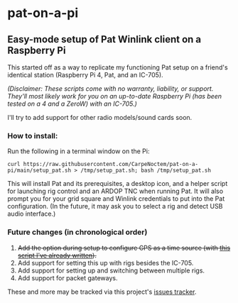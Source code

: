 # pat-on-a-pi
## Easy-mode setup of Pat Winlink client on a Raspberry Pi

This started off as a way to replicate my functioning Pat setup on a friend's identical station (Raspberry Pi 4, Pat, and an IC-705).

_(Disclaimer: These scripts come with no warranty, liability, or support. They'll most likely work for you on an up-to-date Raspberry Pi (has been tested on a 4 and a ZeroW) with an IC-705.)_

I'll try to add support for other radio models/sound cards soon.

### How to install:
Run the following in a terminal window on the Pi:

`curl https://raw.githubusercontent.com/CarpeNoctem/pat-on-a-pi/main/setup_pat.sh > /tmp/setup_pat.sh; bash /tmp/setup_pat.sh`

This will install Pat and its prerequisites, a desktop icon, and a helper script for launching rig control and an ARDOP TNC when running Pat. It will also prompt you for your grid square and Winlink credentials to put into the Pat configuration. (In the future, it may ask you to select a rig and detect USB audio interface.)

### Future changes (in chronological order)
1. ~~Add the option during setup to configure GPS as a time source (with [this script I've already written](https://raw.githubusercontent.com/CarpeNoctem/ham-utils/main/gps_time_setup.sh)).~~
2. Add support for setting this up with rigs besides the IC-705.
3. Add support for setting up and switching between multiple rigs.
4. Add support for packet gateways.

These and more may be tracked via this project's [issues tracker](https://github.com/CarpeNoctem/pat-on-a-pi/issues).
